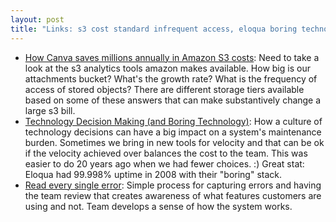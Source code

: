 ```yaml
---
layout: post
title: "Links: s3 cost standard infrequent access, eloqua boring technology uptime operational burden, pulumi application error triage review bugs"
---
```


* [How Canva saves millions annually in Amazon S3 costs](https://www.canva.dev/blog/engineering/optimising-s3-savings/?ck_subscriber_id=512830353): Need to take a look at the s3 analytics tools amazon makes available. How big is our attachments bucket? What's the growth rate? What is the frequency of access of stored objects? There are different storage tiers available based on some of these answers that can make substantively change a large s3 bill.
* [Technology Decision Making (and Boring Technology)](https://code.likeagirl.io/technology-decision-making-and-boring-technology-e6cbe612450f): How a culture of technology decisions can have a big impact on a system's maintenance burden. Sometimes we bring in new tools for velocity and that can be ok if the velocity achieved over balances the cost to the team. This was easier to do 20 years ago when we had fewer choices. :) Great stat: Eloqua had 99.998% uptime in 2008 with their "boring" stack.
* [Read every single error](https://www.pulumi.com/blog/reducing-our-error-rate/): Simple process for capturing errors and having the team review that creates awareness of what features customers are using and not. Team develops a sense of how the system works.